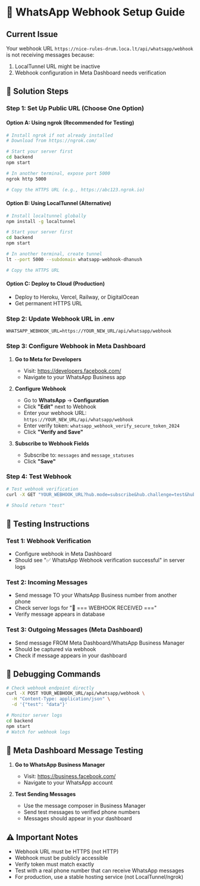 # 🔗 WhatsApp Webhook Setup Guide

## Current Issue
Your webhook URL `https://nice-rules-drum.loca.lt/api/whatsapp/webhook` is not receiving messages because:
1. LocalTunnel URL might be inactive
2. Webhook configuration in Meta Dashboard needs verification

## 🎯 Solution Steps

### Step 1: Set Up Public URL (Choose One Option)

#### Option A: Using ngrok (Recommended for Testing)
```bash
# Install ngrok if not already installed
# Download from https://ngrok.com/

# Start your server first
cd backend
npm start

# In another terminal, expose port 5000
ngrok http 5000

# Copy the HTTPS URL (e.g., https://abc123.ngrok.io)
```

#### Option B: Using LocalTunnel (Alternative)
```bash
# Install localtunnel globally
npm install -g localtunnel

# Start your server first
cd backend
npm start

# In another terminal, create tunnel
lt --port 5000 --subdomain whatsapp-webhook-dhanush

# Copy the HTTPS URL
```

#### Option C: Deploy to Cloud (Production)
- Deploy to Heroku, Vercel, Railway, or DigitalOcean
- Get permanent HTTPS URL

### Step 2: Update Webhook URL in .env
```env
WHATSAPP_WEBHOOK_URL=https://YOUR_NEW_URL/api/whatsapp/webhook
```

### Step 3: Configure Webhook in Meta Dashboard

1. **Go to Meta for Developers**
   - Visit: https://developers.facebook.com/
   - Navigate to your WhatsApp Business app

2. **Configure Webhook**
   - Go to **WhatsApp** → **Configuration**
   - Click **"Edit"** next to Webhook
   - Enter your webhook URL: `https://YOUR_NEW_URL/api/whatsapp/webhook`
   - Enter verify token: `whatsapp_webhook_verify_secure_token_2024`
   - Click **"Verify and Save"**

3. **Subscribe to Webhook Fields**
   - Subscribe to: `messages` and `message_statuses`
   - Click **"Save"**

### Step 4: Test Webhook
```bash
# Test webhook verification
curl -X GET "YOUR_WEBHOOK_URL?hub.mode=subscribe&hub.challenge=test&hub.verify_token=whatsapp_webhook_verify_secure_token_2024"

# Should return "test"
```

## 🧪 Testing Instructions

### Test 1: Webhook Verification
- Configure webhook in Meta Dashboard
- Should see "✅ WhatsApp Webhook verification successful" in server logs

### Test 2: Incoming Messages
- Send message TO your WhatsApp Business number from another phone
- Check server logs for "🔔 === WEBHOOK RECEIVED ==="
- Verify message appears in database

### Test 3: Outgoing Messages (Meta Dashboard)
- Send message FROM Meta Dashboard/WhatsApp Business Manager
- Should be captured via webhook
- Check if message appears in your dashboard

## 🔧 Debugging Commands

```bash
# Check webhook endpoint directly
curl -X POST YOUR_WEBHOOK_URL/api/whatsapp/webhook \
  -H "Content-Type: application/json" \
  -d '{"test": "data"}'

# Monitor server logs
cd backend
npm start
# Watch for webhook logs
```

## 📱 Meta Dashboard Message Testing

1. **Go to WhatsApp Business Manager**
   - Visit: https://business.facebook.com/
   - Navigate to your WhatsApp account

2. **Test Sending Messages**
   - Use the message composer in Business Manager
   - Send test messages to verified phone numbers
   - Messages should appear in your dashboard

## ⚠️ Important Notes

- Webhook URL must be HTTPS (not HTTP)
- Webhook must be publicly accessible
- Verify token must match exactly
- Test with a real phone number that can receive WhatsApp messages
- For production, use a stable hosting service (not LocalTunnel/ngrok)
